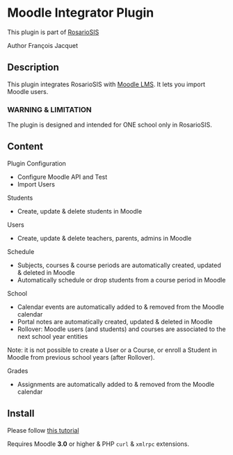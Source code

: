 # Moodle Integrator Plugin

This plugin is part of [RosarioSIS](https://www.rosariosis.org)

Author François Jacquet

## Description

This plugin integrates RosarioSIS with [Moodle LMS](https://moodle.org/). It lets you import Moodle users.

### WARNING & LIMITATION

The plugin is designed and intended for ONE school only in RosarioSIS.

## Content

Plugin Configuration

- Configure Moodle API and Test
- Import Users

Students

- Create, update & delete students in Moodle

Users

- Create, update & delete teachers, parents, admins in Moodle

Schedule

- Subjects, courses & course periods are automatically created, updated & deleted in Moodle
- Automatically schedule or drop students from a course period in Moodle

School

- Calendar events are automatically added to & removed from the Moodle calendar
- Portal notes are automatically created, updated & deleted in Moodle
- Rollover: Moodle users (and students) and courses are associated to the next school year entities

Note: it is not possible to create a User or a Course, or enroll a Student in Moodle from previous school years (after Rollover).

Grades

- Assignments are automatically added to & removed from the Moodle calendar

## Install

Please follow [this tutorial](https://gitlab.com/francoisjacquet/rosariosis/wikis/Moodle-integrator-setup)

Requires Moodle **3.0** or higher & PHP `curl` & `xmlrpc` extensions.
